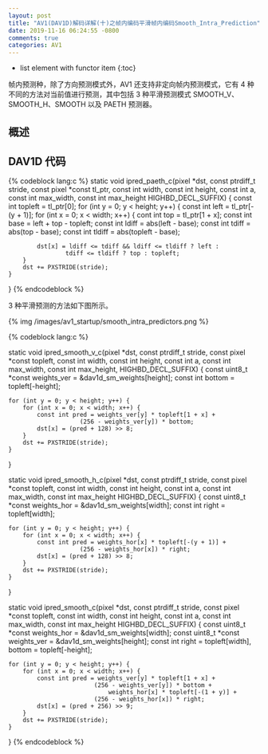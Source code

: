 ```yaml
---
layout: post
title: "AV1(DAV1D)解码详解(十)之帧内编码平滑帧内编码Smooth_Intra_Prediction"
date: 2019-11-16 06:24:55 -0800
comments: true
categories: AV1
---
```


* list element with functor item
{:toc}

帧内预测种，除了方向预测模式外，AV1 还支持非定向帧内预测模式，它有 4 种不同的方法对当前值进行预测，其中包括 3 种平滑预测模式 SMOOTH_V、SMOOTH_H、SMOOTH 以及 PAETH 预测器。

<!--more-->

## 概述

## DAV1D 代码

{% codeblock lang:c %}
static void ipred_paeth_c(pixel *dst, const ptrdiff_t stride,
                          const pixel *const tl_ptr,
                          const int width, const int height, const int a,
                          const int max_width, const int max_height
                          HIGHBD_DECL_SUFFIX)
{
    const int topleft = tl_ptr[0];
    for (int y = 0; y < height; y++) {
        const int left = tl_ptr[-(y + 1)];
        for (int x = 0; x < width; x++) {
            cont int top = tl_ptr[1 + x];
            const int base = left + top - topleft;
            const int ldiff = abs(left - base);
            const int tdiff = abs(top - base);
            const int tldiff = abs(topleft - base);

            dst[x] = ldiff <= tdiff && ldiff <= tldiff ? left :
                    tdiff <= tldiff ? top : topleft;
        }
        dst += PXSTRIDE(stride);
    }
}
{% endcodeblock %}

3 种平滑预测的方法如下图所示。

{% img /images/av1_startup/smooth_intra_predictors.png %}

{% codeblock lang:c %}

static void ipred_smooth_v_c(pixel *dst, const ptrdiff_t stride,
                             const pixel *const topleft,
                             const int width, const int height, const int a,
                             const int max_width, const int max_height,
                             HIGHBD_DECL_SUFFIX)
{
    const uint8_t *const weights_ver = &dav1d_sm_weights[height];
    const int bottom = topleft[-height];

    for (int y = 0; y < height; y++) {
        for (int x = 0; x < width; x++) {
            const int pred = weights_ver[y] * topleft[1 + x] +
                        (256 - weights_ver[y]) * bottom;
            dst[x] = (pred + 128) >> 8;
        }
        dst += PXSTRIDE(stride);
    }
}

static void ipred_smooth_h_c(pixel *dst, const ptrdiff_t stride,
                             const pixel *const topleft,
                             const int width, const int height, const int a,
                             const int max_width, const int max_height
                             HIGHBD_DECL_SUFFIX)
{
    const uint8_t *const weights_hor = &dav1d_sm_weights[width];
    const int right = topleft[width];

    for (int y = 0; y < height; y++) {
        for (int x = 0; x < width; x++) {
            const int pred = weights_hor[x] * topleft[-(y + 1)] +
                        (256 - weights_hor[x]) * right;
            dst[x] = (pred + 128) >> 8;
        }
        dst += PXSTRIDE(stride);
    }
}

static void ipred_smooth_c(pixel *dst, const ptrdiff_t stride,
                           const pixel *const topleft,
                           const int width, const int height, const int a,
                           const int max_width, const int max_height
                           HIGHBD_DECL_SUFFIX)
{
    const uint8_t *const weights_hor = &dav1d_sm_weights[width];
    const uint8_t *const weights_ver = &dav1d_sm_weights[height];
    const int right = topleft[width], bottom = topleft[-height];

    for (int y = 0; y < height; y++) {
        for (int x = 0; x < width; x++) {
            const int pred = weights_ver[y] * topleft[1 + x] +
                            (256 - weights_ver[y]) * bottom +
                                weights_hor[x] * topleft[-(1 + y)] +
                            (256 - weights_hor[x]) * right;
            dst[x] = (pred + 256) >> 9;
        }
        dst += PXSTRIDE(stride);
    }
}
{% endcodeblock %}

